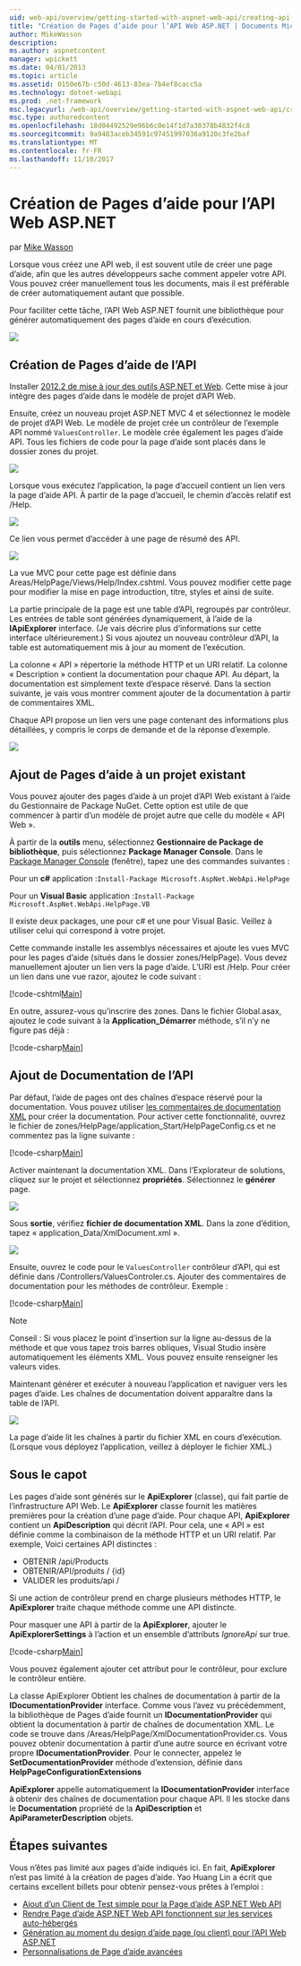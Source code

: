 ```yaml
---
uid: web-api/overview/getting-started-with-aspnet-web-api/creating-api-help-pages
title: "Création de Pages d’aide pour l’API Web ASP.NET | Documents Microsoft"
author: MikeWasson
description: 
ms.author: aspnetcontent
manager: wpickett
ms.date: 04/01/2013
ms.topic: article
ms.assetid: 0150e67b-c50d-4613-83ea-7b4ef8cacc5a
ms.technology: dotnet-webapi
ms.prod: .net-framework
msc.legacyurl: /web-api/overview/getting-started-with-aspnet-web-api/creating-api-help-pages
msc.type: authoredcontent
ms.openlocfilehash: 18d04492529e96b6c0e14f1d7a30378b4832f4c8
ms.sourcegitcommit: 9a9483aceb34591c97451997036a9120c3fe2baf
ms.translationtype: MT
ms.contentlocale: fr-FR
ms.lasthandoff: 11/10/2017
---
```

<a name="creating-help-pages-for-aspnet-web-api"></a>Création de Pages d’aide pour l’API Web ASP.NET
====================
par [Mike Wasson](https://github.com/MikeWasson)

Lorsque vous créez une API web, il est souvent utile de créer une page d’aide, afin que les autres développeurs sache comment appeler votre API. Vous pouvez créer manuellement tous les documents, mais il est préférable de créer automatiquement autant que possible.

Pour faciliter cette tâche, l’API Web ASP.NET fournit une bibliothèque pour générer automatiquement des pages d’aide en cours d’exécution.

![](creating-api-help-pages/_static/image1.png)

## <a name="creating-api-help-pages"></a>Création de Pages d’aide de l’API

Installer [2012.2 de mise à jour des outils ASP.NET et Web](https://go.microsoft.com/fwlink/?LinkId=282650). Cette mise à jour intègre des pages d’aide dans le modèle de projet d’API Web.

Ensuite, créez un nouveau projet ASP.NET MVC 4 et sélectionnez le modèle de projet d’API Web. Le modèle de projet crée un contrôleur de l’exemple API nommé `ValuesController`. Le modèle crée également les pages d’aide API. Tous les fichiers de code pour la page d’aide sont placés dans le dossier zones du projet.

![](creating-api-help-pages/_static/image2.png)

Lorsque vous exécutez l’application, la page d’accueil contient un lien vers la page d’aide API. À partir de la page d’accueil, le chemin d’accès relatif est /Help.

![](creating-api-help-pages/_static/image3.png)

Ce lien vous permet d’accéder à une page de résumé des API.

![](creating-api-help-pages/_static/image4.png)

La vue MVC pour cette page est définie dans Areas/HelpPage/Views/Help/Index.cshtml. Vous pouvez modifier cette page pour modifier la mise en page introduction, titre, styles et ainsi de suite.

La partie principale de la page est une table d’API, regroupés par contrôleur. Les entrées de table sont générées dynamiquement, à l’aide de la **IApiExplorer** interface. (Je vais décrire plus d’informations sur cette interface ultérieurement.) Si vous ajoutez un nouveau contrôleur d’API, la table est automatiquement mis à jour au moment de l’exécution.

La colonne « API » répertorie la méthode HTTP et un URI relatif. La colonne « Description » contient la documentation pour chaque API. Au départ, la documentation est simplement texte d’espace réservé. Dans la section suivante, je vais vous montrer comment ajouter de la documentation à partir de commentaires XML.

Chaque API propose un lien vers une page contenant des informations plus détaillées, y compris le corps de demande et de la réponse d’exemple.

![](creating-api-help-pages/_static/image5.png)

## <a name="adding-help-pages-to-an-existing-project"></a>Ajout de Pages d’aide à un projet existant

Vous pouvez ajouter des pages d’aide à un projet d’API Web existant à l’aide du Gestionnaire de Package NuGet. Cette option est utile de que commencer à partir d’un modèle de projet autre que celle du modèle « API Web ».

À partir de la **outils** menu, sélectionnez **Gestionnaire de Package de bibliothèque**, puis sélectionnez **Package Manager Console**. Dans le [Package Manager Console](http://docs.nuget.org/docs/start-here/using-the-package-manager-console) (fenêtre), tapez une des commandes suivantes :

Pour un **c#** application :`Install-Package Microsoft.AspNet.WebApi.HelpPage`

Pour un **Visual Basic** application :`Install-Package Microsoft.AspNet.WebApi.HelpPage.VB`

Il existe deux packages, une pour c# et une pour Visual Basic. Veillez à utiliser celui qui correspond à votre projet.

Cette commande installe les assemblys nécessaires et ajoute les vues MVC pour les pages d’aide (situés dans le dossier zones/HelpPage). Vous devez manuellement ajouter un lien vers la page d’aide. L’URI est /Help. Pour créer un lien dans une vue razor, ajoutez le code suivant :

[!code-cshtml[Main](creating-api-help-pages/samples/sample1.cshtml)]

En outre, assurez-vous qu’inscrire des zones. Dans le fichier Global.asax, ajoutez le code suivant à la **Application\_Démarrer** méthode, s’il n’y ne figure pas déjà :

[!code-csharp[Main](creating-api-help-pages/samples/sample2.cs?highlight=4)]

## <a name="adding-api-documentation"></a>Ajout de Documentation de l’API

Par défaut, l’aide de pages ont des chaînes d’espace réservé pour la documentation. Vous pouvez utiliser [les commentaires de documentation XML](https://msdn.microsoft.com/en-us/library/b2s063f7.aspx) pour créer la documentation. Pour activer cette fonctionnalité, ouvrez le fichier de zones/HelpPage/application\_Start/HelpPageConfig.cs et ne commentez pas la ligne suivante :

[!code-csharp[Main](creating-api-help-pages/samples/sample3.cs)]

Activer maintenant la documentation XML. Dans l’Explorateur de solutions, cliquez sur le projet et sélectionnez **propriétés**. Sélectionnez le **générer** page.

![](creating-api-help-pages/_static/image6.png)

Sous **sortie**, vérifiez **fichier de documentation XML**. Dans la zone d’édition, tapez « application\_Data/XmlDocument.xml ».

![](creating-api-help-pages/_static/image7.png)

Ensuite, ouvrez le code pour le `ValuesController` contrôleur d’API, qui est définie dans /Controllers/ValuesControler.cs. Ajouter des commentaires de documentation pour les méthodes de contrôleur. Exemple :

[!code-csharp[Main](creating-api-help-pages/samples/sample4.cs)]

> [!NOTE]
> Conseil : Si vous placez le point d’insertion sur la ligne au-dessus de la méthode et que vous tapez trois barres obliques, Visual Studio insère automatiquement les éléments XML. Vous pouvez ensuite renseigner les valeurs vides.


Maintenant générer et exécuter à nouveau l’application et naviguer vers les pages d’aide. Les chaînes de documentation doivent apparaître dans la table de l’API.

![](creating-api-help-pages/_static/image8.png)

La page d’aide lit les chaînes à partir du fichier XML en cours d’exécution. (Lorsque vous déployez l’application, veillez à déployer le fichier XML.)

## <a name="under-the-hood"></a>Sous le capot

Les pages d’aide sont générés sur le **ApiExplorer** (classe), qui fait partie de l’infrastructure API Web. Le **ApiExplorer** classe fournit les matières premières pour la création d’une page d’aide. Pour chaque API, **ApiExplorer** contient un **ApiDescription** qui décrit l’API. Pour cela, une « API » est définie comme la combinaison de la méthode HTTP et un URI relatif. Par exemple, Voici certaines API distinctes :

- OBTENIR /api/Products
- OBTENIR/API/produits / {id}
- VALIDER les produits/api /

Si une action de contrôleur prend en charge plusieurs méthodes HTTP, le **ApiExplorer** traite chaque méthode comme une API distincte.

Pour masquer une API à partir de la **ApiExplorer**, ajouter le **ApiExplorerSettings** à l’action et un ensemble d’attributs *IgnoreApi* sur true.

[!code-csharp[Main](creating-api-help-pages/samples/sample5.cs)]

Vous pouvez également ajouter cet attribut pour le contrôleur, pour exclure le contrôleur entière.

La classe ApiExplorer Obtient les chaînes de documentation à partir de la **IDocumentationProvider** interface. Comme vous l’avez vu précédemment, la bibliothèque de Pages d’aide fournit un **IDocumentationProvider** qui obtient la documentation à partir de chaînes de documentation XML. Le code se trouve dans /Areas/HelpPage/XmlDocumentationProvider.cs. Vous pouvez obtenir documentation à partir d’une autre source en écrivant votre propre **IDocumentationProvider**. Pour le connecter, appelez le **SetDocumentationProvider** méthode d’extension, définie dans **HelpPageConfigurationExtensions**

**ApiExplorer** appelle automatiquement la **IDocumentationProvider** interface à obtenir des chaînes de documentation pour chaque API. Il les stocke dans le **Documentation** propriété de la **ApiDescription** et **ApiParameterDescription** objets.

## <a name="next-steps"></a>Étapes suivantes

Vous n’êtes pas limité aux pages d’aide indiqués ici. En fait, **ApiExplorer** n’est pas limité à la création de pages d’aide. Yao Huang Lin a écrit que certains excellent billets pour obtenir pensez-vous prêtes à l’emploi :

- [Ajout d’un Client de Test simple pour la Page d’aide ASP.NET Web API](https://blogs.msdn.com/b/yaohuang1/archive/2012/12/02/adding-a-simple-test-client-to-asp-net-web-api-help-page.aspx)
- [Rendre Page d’aide ASP.NET Web API fonctionnent sur les services auto-hébergés](https://blogs.msdn.com/b/yaohuang1/archive/2012/12/20/making-asp-net-web-api-help-page-work-on-self-hosted-services.aspx)
- [Génération au moment du design d’aide page (ou client) pour l’API Web ASP.NET](https://blogs.msdn.com/b/yaohuang1/archive/2013/01/20/design-time-generation-of-help-page-or-proxy-for-asp-net-web-api.aspx)
- [Personnalisations de Page d’aide avancées](https://blogs.msdn.com/b/yaohuang1/archive/2012/12/10/asp-net-web-api-help-page-part-3-advanced-help-page-customizations.aspx)
